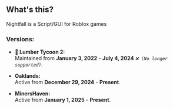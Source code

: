 ## What's this?
Nightfall is a Script/GUI for Roblox games

### Versions:
- **🌳 Lumber Tycoon 2:**  
  Maintained from **January 3, 2022** - **July 4, 2024** *`❌ (No longer supported)`*.  

- **Oaklands:**  
  Active from **December 29, 2024** - **Present**.

- **MinersHaven:**  
  Active from **January 1, 2025** - **Present**.
